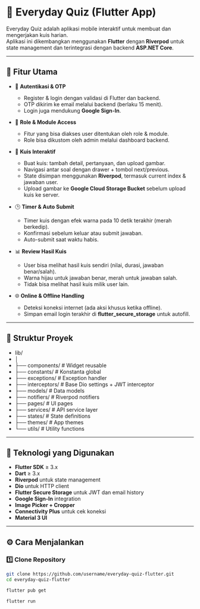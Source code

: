 # 📱 Everyday Quiz (Flutter App)

Everyday Quiz adalah aplikasi mobile interaktif untuk membuat dan mengerjakan kuis harian.  
Aplikasi ini dikembangkan menggunakan **Flutter** dengan **Riverpod** untuk state management dan terintegrasi dengan backend **ASP.NET Core**.

---

## 🚀 Fitur Utama

- 🔐 **Autentikasi & OTP**
  - Register & login dengan validasi di Flutter dan backend.
  - OTP dikirim ke email melalui backend (berlaku 15 menit).
  - Login juga mendukung **Google Sign-In**.

- 👤 **Role & Module Access**
  - Fitur yang bisa diakses user ditentukan oleh role & module.
  - Role bisa dikustom oleh admin melalui dashboard backend.

- 🧠 **Kuis Interaktif**
  - Buat kuis: tambah detail, pertanyaan, dan upload gambar.
  - Navigasi antar soal dengan drawer + tombol next/previous.
  - State disimpan menggunakan **Riverpod**, termasuk current index & jawaban user.
  - Upload gambar ke **Google Cloud Storage Bucket** sebelum upload kuis ke server.

- 🕒 **Timer & Auto Submit**
  - Timer kuis dengan efek warna pada 10 detik terakhir (merah berkedip).
  - Konfirmasi sebelum keluar atau submit jawaban.
  - Auto-submit saat waktu habis.

- 📊 **Review Hasil Kuis**
  - User bisa melihat hasil kuis sendiri (nilai, durasi, jawaban benar/salah).
  - Warna hijau untuk jawaban benar, merah untuk jawaban salah.
  - Tidak bisa melihat hasil kuis milik user lain.

- 🌐 **Online & Offline Handling**
  - Deteksi koneksi internet (ada aksi khusus ketika offline).
  - Simpan email login terakhir di **flutter_secure_storage** untuk autofill.

---

## 🧱 Struktur Proyek

- lib/
- │
- ├── components/ # Widget reusable
- ├── constants/ # Konstanta global
- ├── exceptions/ # Exception handler
- ├── interceptors/ # Base Dio settings + JWT interceptor
- ├── models/ # Data models
- ├── notifiers/ # Riverpod notifiers
- ├── pages/ # UI pages
- ├── services/ # API service layer
- ├── states/ # State definitions
- ├── themes/ # App themes
- └── utils/ # Utility functions


---

## 🧩 Teknologi yang Digunakan

- **Flutter SDK** ≥ 3.x  
- **Dart** ≥ 3.x  
- **Riverpod** untuk state management  
- **Dio** untuk HTTP client  
- **Flutter Secure Storage** untuk JWT dan email history  
- **Google Sign-In** integration  
- **Image Picker + Cropper**  
- **Connectivity Plus** untuk cek koneksi  
- **Material 3 UI**  

---

## ⚙️ Cara Menjalankan

### 1️⃣ Clone Repository
```bash
git clone https://github.com/username/everyday-quiz-flutter.git
cd everyday-quiz-flutter

flutter pub get

flutter run
